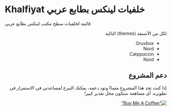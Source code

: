 # Khalfiyat خلفيات لينكس بطابع عربي
قائمة لخلفيات سطح مكتب لينكس بطابع عربي

<div dir="rtl">
لكل من الأنسقة (themes) التالية

- Gruvbox
- Nord
- Catppuccin
- Nord  

## دعم المشروع

إذا كنت تجد هذا المشروع مفيدًا وتود دعمه، يمكنك التبرع لمساعدتي في الاستمرار في تطويره. أي مساهمة ستكون محل تقدير كبير!

[!["Buy Me A Coffee"](https://www.buymeacoffee.com/assets/img/custom_images/orange_img.png)](https://buymeacoffee.com/bxra2)
</div>
